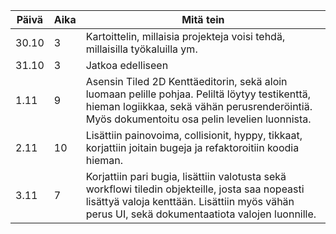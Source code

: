 | Päivä  | Aika | Mitä tein |
|--------|------|------------|
| 30.10  | 3    | Kartoittelin, millaisia projekteja voisi tehdä, millaisilla työkaluilla ym. |
| 31.10  | 3    | Jatkoa edelliseen |
| 1.11   | 9    | Asensin Tiled 2D Kenttäeditorin, sekä aloin luomaan pelille pohjaa. Peliltä löytyy testikenttä, hieman logiikkaa, sekä vähän perusrenderöintiä. Myös dokumentoitu osa pelin levelien luonnista. |
| 2.11   | 10   | Lisättiin painovoima, collisionit, hyppy, tikkaat, korjattiin joitain bugeja ja refaktoroitiin koodia hieman. |
| 3.11   | 7   | Korjattiin pari bugia, lisättiin valotusta sekä workflowi tiledin objekteille, josta saa nopeasti lisättyä valoja kenttään. Lisättiin myös vähän perus UI, sekä dokumentaatiota valojen luonnille. |
